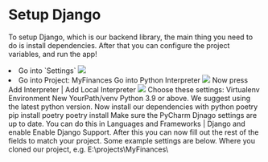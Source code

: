 # Setup Django

To setup Django, which is our backend library, the main thing you need to do is install dependencies.
After that you can configure the project variables, and run the app!

<list type="decimal">
    <li>
        <procedure title="Create a python interpreter">
            <step>
                Go into `Settings`
                 <procedure title="View help image" collapsible="true">
                    <img src="dropdown-choose-settings"  border-effect="rounded">
                </procedure>
            </step>
        </procedure>
    </li>
    <li>
        <procedure>
            <step>
                Go into <path>Project: MyFinances</path>
            </step>
            <step>
                Go into <path>Python Interpreter</path>
                <procedure title="View help image" collapsible="true">
                    <img src="python-interpreter-dropdown"  border-effect="rounded">
                </procedure>
            </step>
            <step>
                Now press 
                <ui-path>
                    Add Interpreter | Add Local Interpreter
                </ui-path>
                <procedure title="View help image" collapsible="true">
                    <img src="add-local-interpreter"  border-effect="rounded">
                </procedure>
            </step>
            <step>
                Choose these settings:
                <deflist type="medium">
                    <def title="Env">Virtualenv Environment</def>
                    <def title="Environment">New</def>
                    <def title="Location"><path>YourPath/venv</path></def>
                    <def title="Base Interpreter">Python 3.9 or above. <tip>We suggest using the latest python version.</tip></def>
                </deflist>
            </step>
            <step>
                Now install our dependencies with python poetry
                <code-block lang="shell" prompt="$">
                    pip install poetry
                    poetry install
                </code-block>
            </step>
            <step>
                Make sure the PyCharm Djnago settings are up to date. You can do this in
                <ui-path>Languages and Frameworks | Django</ui-path> and enable <path>Enable Django Support</path>.
                After this you can now fill out the rest of the fields to match your project. Some example settings are below.
                <deflist>
                    <def title="Django Project Root">
                        Where you cloned our project, e.g. <path>E:\projects\MyFinances\</path>
                    </def>
                </deflist>
            </step>
        </procedure>
    </li>
</list>